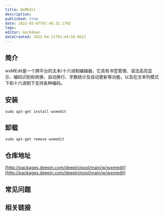 ```yaml
---
title: WxMEdit
description: 
published: true
date: 2022-05-07T07:48:32.179Z
tags: 
editor: markdown
dateCreated: 2022-04-21T03:44:58.061Z
---
```


## 简介

wxMEdit是一个跨平台的文本/十六进制编辑器，它具有书签管理、语法高亮显示、编码识别和转换、自动换行、字数统计及自动更新等功能，以及在文本列模式下和十六进制下支持各种编码。

## 安装

`sudo apt-get install wxmedit`

## 卸载

`sudo apt-get remove wxmedit`

## 仓库地址

[http://packages.deepin.com/deepin/pool/main/w/wxmedit](http://packages.deepin.com/deepin/pool/main/w/wxmedit)

## 常见问题

## 相关链接
